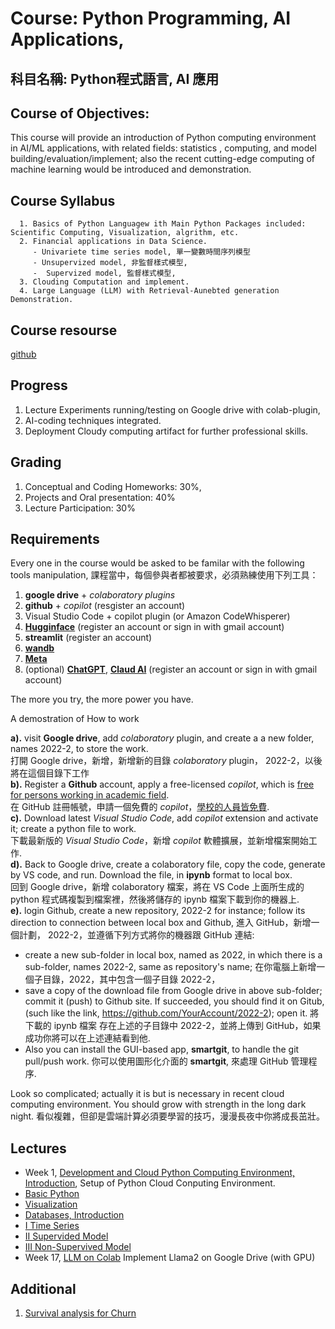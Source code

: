 Course: Python Programming, AI Applications,
===
科目名稱: Python程式語言, AI 應用
---

Course of Objectives:
---
This course will provide an introduction of Python computing environment in AI/ML applications, with related fields: statistics , computing, and model building/evaluation/implement; also the recent cutting-edge  computing  of machine learning would be introduced and demonstration.   

Course Syllabus
---      
      1. Basics of Python Languagew ith Main Python Packages included: Scientific Computing, Visualization, algrithm, etc.
      2. Financial applications in Data Science.
         - Univariete time series model, 單一變數時間序列模型
         - Unsupervized model, 非監督樣式模型,
         -  Supervized model, 監督樣式模型,         
      3. Clouding Computation and implement.
      4. Large Language (LLM) with Retrieval-Aunebted generation Demonstration.

Course resourse
---
[github](https://github.com/cchuang2009/2022-1/2024)

Progress
---
1. Lecture Experiments running/testing on Google drive with colab-plugin,
2. AI-coding techniques integrated.
3. Deployment Cloudy computing artifact for further professional skills.
      
Grading
---      
1. Conceptual and Coding Homeworks: 30%,
2. Projects and Oral presentation: 40%
3. Lecture Participation: 30%

Requirements
---
Every one in the course would be asked to be familar with the following tools manipulation, 課程當中，每個參與者都被要求，必須熟練使用下列工具：
1. **google drive** + *colaboratory plugins*
2. **github** + *copilot* (resgister an account)
3. Visual Studio Code + copilot plugin (or Amazon CodeWhisperer)
4. [**Hugginface**](huggingface.co) (register an account or sign in with gmail account)
5. **streamlit** (register an account)
6. [**wandb**](wandb.ai)
7. [**Meta**](https://colab.research.google.com/corgiredirector?site=https%3A%2F%2Fai.meta.com%2Fresources%2Fmodels-and-libraries%2Fllama-downloads)
8. (optional) [**ChatGPT**](chat.openai.com), [**Claud AI**](claud.ai) (register an account or sign in with gmail account)

The more you try, the more power you have.



A demostration of How to work

**a).** visit **Google drive**, add *colaboratory* plugin, and create a a new folder, names 2022-2, to store the work. <br>
  打開 Google drive，新增，新增新的目錄 *colaboratory* plugin， 2022-2，以後將在這個目錄下工作<br>
**b).** Register a **Github** account, apply a free-licensed *copilot*, which is [free for persons working in academic field](https://educationcopilot.com/).<br>
在 GitHub 註冊帳號，申請一個免費的 *copilot*，[學校的人員皆免費](https://medium.com/%E5%BD%BC%E5%BE%97%E6%BD%98%E7%9A%84-swift-ios-app-%E9%96%8B%E7%99%BC%E5%95%8F%E9%A1%8C%E8%A7%A3%E7%AD%94%E9%9B%86/%E7%94%A8%E8%80%81%E5%B8%AB-%E5%AD%B8%E7%94%9F%E8%BA%AB%E4%BB%BD%E5%85%8D%E8%B2%BB%E4%BD%BF%E7%94%A8-github-copilot-223236e0e0e8).<br>
**c).** Download latest *Visual Studio Code*, add *copilot* extension and activate it; create a python file to work.<br>
下載最新版的 *Visual Studio Code*，新增 *copilot* 軟體擴展，並新增檔案開始工作.<br>
**d).** Back to Google drive, create a colaboratory file, copy the code, generate by VS code, and run. Download the file, in **ipynb** format to local box.<br>
回到 Google drive，新增 colaboratory  檔案，將在 VS Code 上面所生成的 python 程式碼複製到檔案裡，然後將儲存的 ipynb 檔案下載到你的機器上.  <br> 
**e).** login Github, create a new repository, 2022-2 for instance; follow its direction to connection between local box and Github, 進入 GitHub，新增一個計劃， 2022-2，並遵循下列方式將你的機器跟 GitHub 連結:

   - create a new sub-folder in local box, named as 2022, in which there is a sub-folder, names 2022-2, same as repository's name; 在你電腦上新增一個子目錄，2022，其中包含一個子目錄 2022-2，
   - save a copy of  the download file from Google drive in above sub-folder; commit it (push) to Github site. If succeeded, you should find it on Gitub, (such like the link, <font color="blue">https://github.com/YourAccount/2022-2</font>); open it. 將下載的 ipynb 檔案 存在上述的子目錄中 2022-2，並將上傳到 GitHub，如果成功你將可以在上述連結看到他.
   - Also you can install the GUI-based app, **smartgit**, to handle the git pull/push work. 你可以使用圖形化介面的 **smartgit**, 來處理 GitHub 管理程序.

Look so complicated; actually it is but is necessary in recent cloud computing environment.  You should grow with strength in the long dark night.  看似複雜，但卻是雲端計算必須要學習的技巧，漫漫長夜中你將成長茁壯。


Lectures
---
- Week 1, [Development and Cloud Python Computing Environment, Introduction](index.ipynb), Setup of Python Cloud Conputing Environment.
- [Basic Python](Basics.ipynb)
- [Visualization](Visualization.ipynb)
- [Databases, Introduction](Databases_intro.ipynb)
- [I Time Series](StockPriceCopulas.ipynb)
- [II Supervided Model](crime_df.ipunb)
- [III Non-Supervived Model](uber_demond.ipynb)
- Week 17, [LLM on Colab](Llama2OnColab.ipynb) Implement Llama2 on Google Drive (with GPU)

Additional
---
1. [Survival analysis for Churn](Survival_churn.ipynb)

